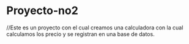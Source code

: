 # Proyecto-no2
//Este es un proyecto con el cual creamos una calculadora con la cual calculamos los precio y se registran en una base de datos.
